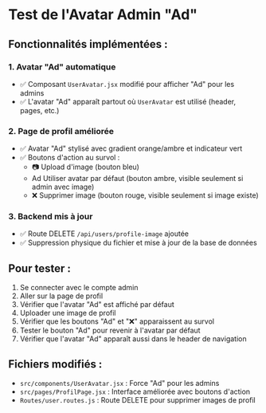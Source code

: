 # Test de l'Avatar Admin "Ad"

## Fonctionnalités implémentées :

### 1. Avatar "Ad" automatique
- ✅ Composant `UserAvatar.jsx` modifié pour afficher "Ad" pour les admins
- ✅ L'avatar "Ad" apparaît partout où `UserAvatar` est utilisé (header, pages, etc.)

### 2. Page de profil améliorée
- ✅ Avatar "Ad" stylisé avec gradient orange/ambre et indicateur vert
- ✅ Boutons d'action au survol :
  - 📷 Upload d'image (bouton bleu)
  - Ad Utiliser avatar par défaut (bouton ambre, visible seulement si admin avec image)
  - ❌ Supprimer image (bouton rouge, visible seulement si image existe)

### 3. Backend mis à jour
- ✅ Route DELETE `/api/users/profile-image` ajoutée
- ✅ Suppression physique du fichier et mise à jour de la base de données

## Pour tester :

1. Se connecter avec le compte admin
2. Aller sur la page de profil
3. Vérifier que l'avatar "Ad" est affiché par défaut
4. Uploader une image de profil
5. Vérifier que les boutons "Ad" et "❌" apparaissent au survol
6. Tester le bouton "Ad" pour revenir à l'avatar par défaut
7. Vérifier que l'avatar "Ad" apparaît aussi dans le header de navigation

## Fichiers modifiés :

- `src/components/UserAvatar.jsx` : Force "Ad" pour les admins
- `src/pages/ProfilPage.jsx` : Interface améliorée avec boutons d'action
- `Routes/user.routes.js` : Route DELETE pour supprimer images de profil